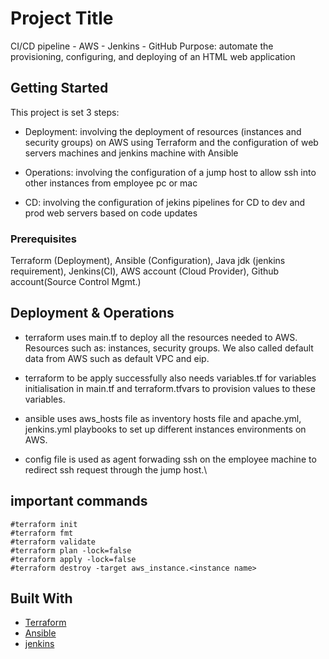 # Project Title

CI/CD pipeline - AWS - Jenkins - GitHub
Purpose: automate the provisioning, configuring, and deploying of an HTML web application

## Getting Started

This project is set 3 steps:

- Deployment: involving the deployment of resources (instances and security groups) on AWS using Terraform and the configuration of web servers machines and jenkins machine with Ansible

- Operations: involving the configuration of a jump host to allow ssh into other instances from employee pc or mac

- CD: involving the configuration of jekins pipelines for CD to dev and prod web servers based on code updates
    
### Prerequisites

Terraform (Deployment), Ansible (Configuration), Java jdk (jenkins requirement), Jenkins(CI), AWS account (Cloud Provider), Github account(Source Control Mgmt.)

## Deployment & Operations

- terraform uses main.tf to deploy all the resources needed to AWS. Resources such as: instances, security groups. We also called default data from AWS such as default VPC and eip. 

- terraform to be apply successfully also needs variables.tf for variables initialisation in main.tf and terraform.tfvars to provision values to these variables.

- ansible uses aws_hosts file as inventory hosts file and apache.yml, jenkins.yml playbooks to set up different instances environments on AWS.

- config file is used as agent forwading ssh on the employee machine to redirect ssh request through the jump host.\

## important commands
    #terraform init
    #terraform fmt
    #terraform validate 
    #terraform plan -lock=false
    #terraform apply -lock=false
    #terraform destroy -target aws_instance.<instance name> 


## Built With

* [Terraform](https://www.terraform.io/downloads.html)
* [Ansible](https://docs.ansible.com/ansible/latest/index.html)
* [jenkins](https://www.jenkins.io/)

